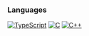 ### Languages

[![TypeScript](https://img.shields.io/badge/-TypeScript-fff?&logo=TypeScript&logoColor=007ACC)]()
[![C](https://img.shields.io/badge/-C-fff?&logo=C)]()
[![C++](https://img.shields.io/badge/-C++-fff?&logo=c%2b%2b&logoColor=00599C)]()
